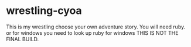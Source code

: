 # wrestling-cyoa
This is my wrestling choose your own adventure story.
You will need ruby. or for windows you need to look up ruby for windows
THIS IS NOT THE FINAL BUILD.

